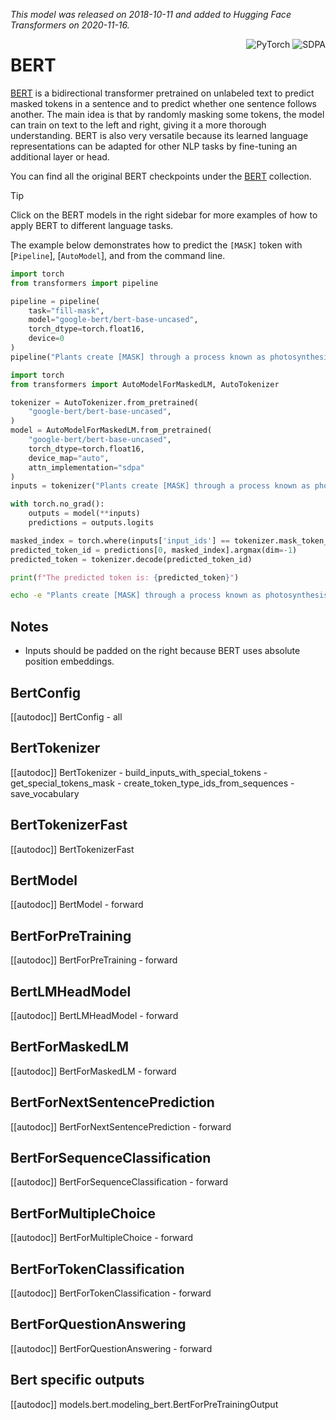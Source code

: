 <!--Copyright 2020 The HuggingFace Team. All rights reserved.

Licensed under the Apache License, Version 2.0 (the "License"); you may not use this file except in compliance with
the License. You may obtain a copy of the License at

http://www.apache.org/licenses/LICENSE-2.0

Unless required by applicable law or agreed to in writing, software distributed under the License is distributed on
an "AS IS" BASIS, WITHOUT WARRANTIES OR CONDITIONS OF ANY KIND, either express or implied. See the License for the
specific language governing permissions and limitations under the License.

⚠️ Note that this file is in Markdown but contain specific syntax for our doc-builder (similar to MDX) that may not be
rendered properly in your Markdown viewer.

-->
*This model was released on 2018-10-11 and added to Hugging Face Transformers on 2020-11-16.*

<div style="float: right;">
    <div class="flex flex-wrap space-x-1">
        <img alt="PyTorch" src="https://img.shields.io/badge/PyTorch-DE3412?style=flat&logo=pytorch&logoColor=white">
        <img alt="SDPA" src="https://img.shields.io/badge/SDPA-DE3412?style=flat&logo=pytorch&logoColor=white">
    </div>
</div>

# BERT

[BERT](https://huggingface.co/papers/1810.04805) is a bidirectional transformer pretrained on unlabeled text to predict masked tokens in a sentence and to predict whether one sentence follows another. The main idea is that by randomly masking some tokens, the model can train on text to the left and right, giving it a more thorough understanding. BERT is also very versatile because its learned language representations can be adapted for other NLP tasks by fine-tuning an additional layer or head.

You can find all the original BERT checkpoints under the [BERT](https://huggingface.co/collections/google/bert-release-64ff5e7a4be99045d1896dbc) collection.

> [!TIP]
> Click on the BERT models in the right sidebar for more examples of how to apply BERT to different language tasks.

The example below demonstrates how to predict the `[MASK]` token with [`Pipeline`], [`AutoModel`], and from the command line.

<hfoptions id="usage">
<hfoption id="Pipeline">

```py
import torch
from transformers import pipeline

pipeline = pipeline(
    task="fill-mask",
    model="google-bert/bert-base-uncased",
    torch_dtype=torch.float16,
    device=0
)
pipeline("Plants create [MASK] through a process known as photosynthesis.")
```

</hfoption>
<hfoption id="AutoModel">

```py
import torch
from transformers import AutoModelForMaskedLM, AutoTokenizer

tokenizer = AutoTokenizer.from_pretrained(
    "google-bert/bert-base-uncased",
)
model = AutoModelForMaskedLM.from_pretrained(
    "google-bert/bert-base-uncased",
    torch_dtype=torch.float16,
    device_map="auto",
    attn_implementation="sdpa"
)
inputs = tokenizer("Plants create [MASK] through a process known as photosynthesis.", return_tensors="pt").to(model.device)

with torch.no_grad():
    outputs = model(**inputs)
    predictions = outputs.logits

masked_index = torch.where(inputs['input_ids'] == tokenizer.mask_token_id)[1]
predicted_token_id = predictions[0, masked_index].argmax(dim=-1)
predicted_token = tokenizer.decode(predicted_token_id)

print(f"The predicted token is: {predicted_token}")
```

</hfoption>
<hfoption id="transformers CLI">

```bash
echo -e "Plants create [MASK] through a process known as photosynthesis." | transformers run --task fill-mask --model google-bert/bert-base-uncased --device 0
```

</hfoption>
</hfoptions>

## Notes

- Inputs should be padded on the right because BERT uses absolute position embeddings.

## BertConfig

[[autodoc]] BertConfig
    - all

## BertTokenizer

[[autodoc]] BertTokenizer
    - build_inputs_with_special_tokens
    - get_special_tokens_mask
    - create_token_type_ids_from_sequences
    - save_vocabulary

## BertTokenizerFast

[[autodoc]] BertTokenizerFast

## BertModel

[[autodoc]] BertModel
    - forward

## BertForPreTraining

[[autodoc]] BertForPreTraining
    - forward

## BertLMHeadModel

[[autodoc]] BertLMHeadModel
    - forward

## BertForMaskedLM

[[autodoc]] BertForMaskedLM
    - forward

## BertForNextSentencePrediction

[[autodoc]] BertForNextSentencePrediction
    - forward

## BertForSequenceClassification

[[autodoc]] BertForSequenceClassification
    - forward

## BertForMultipleChoice

[[autodoc]] BertForMultipleChoice
    - forward

## BertForTokenClassification

[[autodoc]] BertForTokenClassification
    - forward

## BertForQuestionAnswering

[[autodoc]] BertForQuestionAnswering
    - forward

## Bert specific outputs

[[autodoc]] models.bert.modeling_bert.BertForPreTrainingOutput
